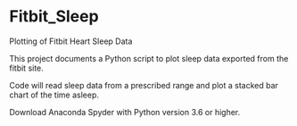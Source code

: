 # Fitbit_Sleep

Plotting of Fitbit Heart Sleep Data

This project documents a Python script to plot sleep data exported from the fitbit site.

Code will read sleep data from a prescribed range and plot a stacked bar chart of the time asleep.

Download Anaconda Spyder with Python version 3.6 or higher.
